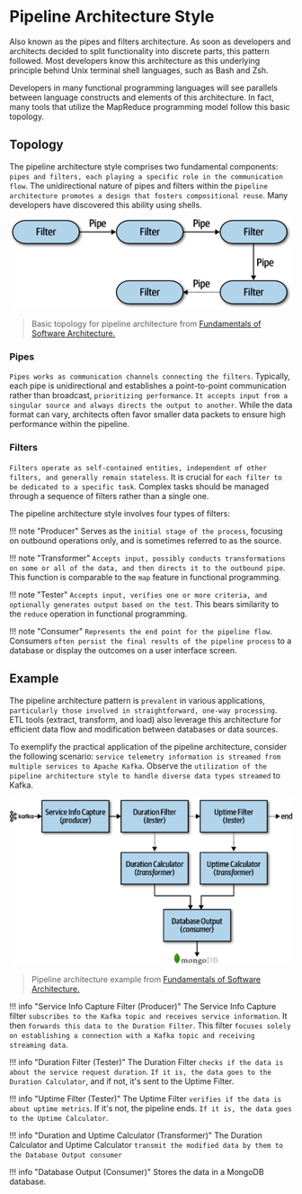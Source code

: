 # Pipeline Architecture Style

Also known as the pipes and filters architecture. As soon as developers and architects decided to split functionality into discrete parts, this pattern followed. Most developers know this architecture as this underlying principle behind Unix terminal shell languages, such as Bash and Zsh.

Developers in many functional programming languages will see parallels between language constructs and elements of this architecture. In fact, many tools that utilize the MapReduce programming model follow this basic topology.

## Topology

The pipeline architecture style comprises two fundamental components: `pipes and filters, each playing a specific role in the communication flow`. The unidirectional nature of pipes and filters within the p`ipeline architecture promotes a design that fosters compositional reuse`. Many developers have discovered this ability using shells.

![Basic topology for pipeline architecture from [Fundamentals of Software Architecture.](https://learning.oreilly.com/library/view/fundamentals-of-software/9781492043447/)](https://raw.githubusercontent.com/RomeroGabriel/mastering-software-architecture/main/documentation/images/arch_styles/pipe_arch.png)
> Basic topology for pipeline architecture from [Fundamentals of Software Architecture.](https://learning.oreilly.com/library/view/fundamentals-of-software/9781492043447/)

### Pipes

`Pipes works as communication channels connecting the filters`. Typically, each pipe is unidirectional and establishes a point-to-point communication rather than broadcast, `prioritizing performance`. `It accepts input from a singular source and always directs the output to another`. While the data format can vary, architects often favor smaller data packets to ensure high performance within the pipeline.

### Filters

`Filters operate as self-contained entities, independent of other filters, and generally remain stateless`. It is crucial for `each filter to be dedicated to a specific task`. Complex tasks should be managed through a sequence of filters rather than a single one.

The pipeline architecture style involves four types of filters:

!!! note "Producer"
    Serves as the `initial stage of the process`, focusing on outbound operations only, and is sometimes referred to as the source.

!!! note "Transformer"
    `Accepts input, possibly conducts transformations on some or all of the data, and then directs it to the outbound pipe`. This function is comparable to the `map` feature in functional programming.

!!! note "Tester"
    `Accepts input, verifies one or more criteria, and optionally generates output based on the test`. This bears similarity to the `reduce` operation in functional programming.

!!! note "Consumer"
    `Represents the end point for the pipeline flow`. Consumers `often persist the final results of the pipeline process` to a database or display the outcomes on a user interface screen.

## Example

The pipeline architecture pattern is `prevalent` in various applications, `particularly those involved in straightforward, one-way processing`. ETL tools (extract, transform, and load) also leverage this architecture for efficient data flow and modification between databases or data sources.

To exemplify the practical application of the pipeline architecture, consider the following scenario: `service telemetry information is streamed from multiple services to Apache Kafka`.  Observe the `utilization of the pipeline architecture style to handle diverse data types streamed` to Kafka.

![Pipeline architecture example from [Fundamentals of Software Architecture.](https://learning.oreilly.com/library/view/fundamentals-of-software/9781492043447/)](https://raw.githubusercontent.com/RomeroGabriel/mastering-software-architecture/main/documentation/images/arch_styles/pipe_arch_example.png)
> Pipeline architecture example from [Fundamentals of Software Architecture.](https://learning.oreilly.com/library/view/fundamentals-of-software/9781492043447/)

!!! info "Service Info Capture Filter (Producer)"
    The Service Info Capture filter `subscribes to the Kafka topic and receives service information`. It then `forwards this data to the Duration Filter`. This filter `focuses solely on establishing a connection with a Kafka topic and receiving streaming data`.

!!! info "Duration Filter (Tester)"
    The Duration Filter `checks if the data is about the service request duration`. `If it is, the data goes to the Duration Calculator`, and if not, it's sent to the Uptime Filter.

!!! info "Uptime Filter (Tester)"
    The Uptime Filter `verifies if the data is about uptime metrics`. If it's not, the pipeline ends. `If it is, the data goes to the Uptime Calculator`.

!!! info "Duration and Uptime Calculator (Transformer)"
    The Duration Calculator and Uptime Calculator `transmit the modified data by them to the Database Output consumer`

!!! info "Database Output (Consumer)"
    Stores the data in a MongoDB database.
